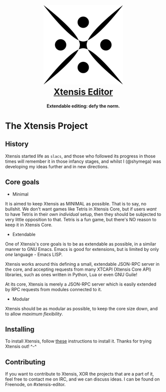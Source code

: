 <h1 align="center">
<a href="https://github.com/xtensis-editor/xtensis">
<img src="media/logos/PNG/xtensis-256.png" alt="Xtensis Editor" width="256" height="256"/>
</a><br>
<a href="https://github.com/xtensis-editor/xtensis">Xtensis Editor</a>
</h1>

<h4 align="center">Extendable editing: defy the norm.</h4>

# The Xtensis Project

## History

Xtensis started life as `slacs`, and those who followed its progress
in those times will remember it in those infancy stages, and whilst I
(@shymega) was developing my ideas further and in new directions.

## Core goals

* Minimal

It is aimed to keep Xtensis as MINIMAL as possible. That is to say, no
bullshit. We don't want games like Tetris in Xtensis Core, but if
users _want_ to have Tetris in their _own individual_ setup, then they
should be subjected to very little opposition to that. Tetris is a fun
game, but there's NO reason to keep it in Xtensis Core.

* Extendable

One of Xtensis's core goals is to be as extendable as possible, in a
similar manner to GNU Emacs. Emacs is good for extensions, but is
limited by only *one* language - Emacs LISP. 

Xtensis works around this defining a small, extendable JSON-RPC server
in the core, and accepting requests from many XTCAPI (Xtensis Core
API) libraries, such as ones written in Python, Lua or even GNU
Guile!

At its core, Xtensis is merely a JSON-RPC server which is easily
extended by RPC requests from modules connected to it. 

* Modular

Xtensis should be as modular as possible, to keep the core size down,
and to allow *maximum flexibility*.


## Installing

To install Xtensis, follow [these][xtensis-install] instructions to
install it. Thanks for trying Xtensis out! ^-^

## Contributing

If you want to contribute to Xtensis, XOR the projects that are a part
of it, feel free to contact me on IRC, and we can discuss ideas. I can
be found on Freenode, on #xtensis-editor.

[xtensis-install]: /INSTALL.md
